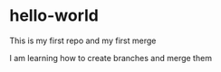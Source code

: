# hello-world
This is my first repo and my first merge

I am learning how to create branches and merge them

